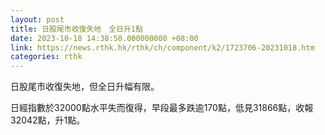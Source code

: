 ```yaml
---
layout: post
title: 日股尾市收復失地　全日升1點
date: 2023-10-18 14:38:50.000000000 +08:00
link: https://news.rthk.hk/rthk/ch/component/k2/1723706-20231018.htm
categories: rthk
---
```


日股尾市收復失地，但全日升幅有限。

日經指數於32000點水平失而復得，早段最多跌逾170點，低見31866點，收報32042點，升1點。
